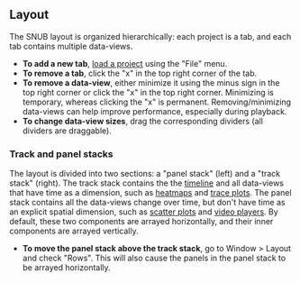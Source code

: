 ## Layout

The SNUB layout is organized hierarchically: each project is a tab, and each tab contains multiple data-views. 

* **To add a new tab**, [load a project](loading_data.md) using the "File" menu. 
* **To remove a tab**, click the "x" in the top right corner of the tab.
* **To remove a data-view**, either minimize it using the minus sign in the top right corner or click the "x" in the top right corner. Minimizing is temporary, whereas clicking the "x" is permanent. Removing/minimizing data-views can help improve performance, especially during playback.
* **To change data-view sizes**, drag the corresponding dividers (all dividers are draggable).

### Track and panel stacks

The layout is divided into two sections: a "panel stack" (left) and a "track stack" (right). The track stack contains the the [timeline](timeline.md) and all data-views that have time as a dimension, such as [heatmaps](heatmaps.md) and [trace plots](trace_plots.md). The panel stack contains all the data-views change over time, but don't have time as an explicit spatial dimension, such as [scatter plots](scatter_plots.md) and [video players](video.md). By default, these two components are arrayed horizontally, and their inner components are arrayed vertically.

* **To move the panel stack above the track stack**, go to Window > Layout and check "Rows". This will also cause the panels in the panel stack to be arrayed horizontally.